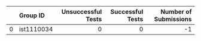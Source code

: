 |    | Group ID   |   Unsuccessful Tests |   Successful Tests |   Number of Submissions |
|---:|:-----------|---------------------:|-------------------:|------------------------:|
|  0 | ist1110034 |                    0 |                  0 |                      -1 |